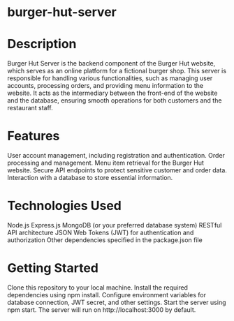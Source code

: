 # burger-hut-server

# Description

Burger Hut Server is the backend component of the Burger Hut website, which serves as an online platform for a fictional burger shop. This server is responsible for handling various functionalities, such as managing user accounts, processing orders, and providing menu information to the website. It acts as the intermediary between the front-end of the website and the database, ensuring smooth operations for both customers and the restaurant staff.

# Features

User account management, including registration and authentication.
Order processing and management.
Menu item retrieval for the Burger Hut website.
Secure API endpoints to protect sensitive customer and order data.
Interaction with a database to store essential information.

# Technologies Used

Node.js
Express.js
MongoDB (or your preferred database system)
RESTful API architecture
JSON Web Tokens (JWT) for authentication and authorization
Other dependencies specified in the package.json file

# Getting Started

Clone this repository to your local machine.
Install the required dependencies using npm install.
Configure environment variables for database connection, JWT secret, and other settings.
Start the server using npm start.
The server will run on http://localhost:3000 by default.
